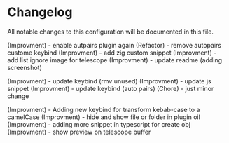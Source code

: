 # Changelog

All notable changes to this configuration will be documented in this file.
 
(Improvment) - enable autpairs plugin again
(Refactor) - remove autopairs custome keybind
(Improvment) - add zig custom snippet
(Improvment) - add list ignore image for telescope
(Improvment) - update readme (adding screenshot)

(Improvment) - update keybind (rmv unused)
(Improvment) - update js snippet
(Improvment) - update keybind (auto pairs)
(Chore) - just minor change

(Improvment) - Adding new keybind for transform kebab-case to a camelCase
(Improvment) - hide and show file or folder in plugin oil
(Improvment) - adding more snippet in typescript for create obj
(Improvment) - show preview on telescope buffer
